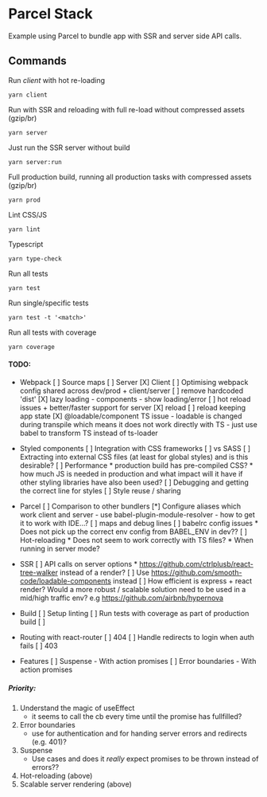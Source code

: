 # Parcel Stack

Example using Parcel to bundle app with SSR and server side API calls.

## Commands

Run *client* with hot re-loading

```
yarn client
```

Run with SSR and reloading with full re-load without compressed assets (gzip/br)
```
yarn server
```

Just run the SSR server without build
```
yarn server:run
```

Full production build, running all production tasks with compressed assets (gzip/br)

```
yarn prod
```

Lint CSS/JS

```
yarn lint
```

Typescript

```
yarn type-check
```

Run all tests

```
yarn test
```

Run single/specific tests

```
yarn test -t '<match>'
```

Run all tests with coverage

```
yarn coverage
```


#### TODO:

* Webpack
    [ ] Source maps
        [ ] Server
        [X] Client
    [ ] Optimising webpack config shared across dev/prod + client/server
    [ ] remove hardcoded 'dist'
    [X] lazy loading
        - components
        - show loading/error
    [ ] hot reload issues + better/faster support for server
        [X] reload
        [ ] reload keeping app state
    [X] @loadable/component TS issue - loadable is changed during transpile which means it does not work directly with TS
        - just use babel to transform TS instead of ts-loader

* Styled components
    [ ] Integration with CSS frameworks
    [ ] vs SASS
    [ ] Extracting into external CSS files (at least for global styles) and is this desirable?
    [ ] Performance
        * production build has pre-compiled CSS?
        * how much JS is needed in production and what impact will it have if other styling libraries have also been used?
    [ ] Debugging and getting the correct line for styles
    [ ] Style reuse / sharing
* Parcel
    [ ] Comparison to other bundlers
    [*] Configure aliases which work client and server
        - use babel-plugin-module-resolver
        - how to get it to work with IDE...?
    [ ] maps and debug lines
    [ ] babelrc config issues
        * Does not pick up the correct env config from BABEL_ENV in dev??
    [ ] Hot-reloading
        * Does not seem to work correctly with TS files?
        * When running in server mode?
* SSR
    [ ] API calls on server options
        * https://github.com/ctrlplusb/react-tree-walker instead of a render?
    [ ] Use https://github.com/smooth-code/loadable-components instead
    [ ] How efficient is express + react render? Would a more robust / scalable solution need to be used in a mid/high traffic env? e.g https://github.com/airbnb/hypernova
* Build
    [ ] Setup linting
    [ ] Run tests with coverage as part of production build
    [ ] 
* Routing with react-router
    [ ] 404
    [ ] Handle redirects to login when auth fails
    [ ] 403
* Features
    [ ] Suspense
        - With action promises
    [ ] Error boundaries
        - With action promises
        


##### Priority:

1. Understand the magic of useEffect
    - it seems to call the cb every time until the promise has fullfilled?
2. Error boundaries
    - use for authentication and for handing server errors and redirects (e.g. 401)?
3. Suspense
    - Use cases and does it _really_ expect promises to be thrown instead of errors??
4. Hot-reloading (above)
5. Scalable server rendering (above)
  
    
    
    
